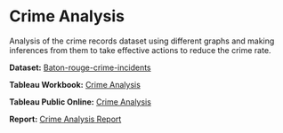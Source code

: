 # Crime Analysis

Analysis of the crime records dataset using different graphs and making inferences from them to take effective actions to reduce the crime rate.

**Dataset:** [Baton-rouge-crime-incidents](https://catalog.data.gov/dataset/baton-rouge-crime-incidents)

**Tableau Workbook:** [Crime Analysis](Crime%20Analysis.twbx)

**Tableau Public Online:** [Crime Analysis](https://public.tableau.com/app/profile/ram.kumar8493/viz/CrimeAnalysis_16525245061700/CrimeAnalysis?publish=yes)

**Report:** [Crime Analysis Report](Crime%20Analysis%20Report.pdf)